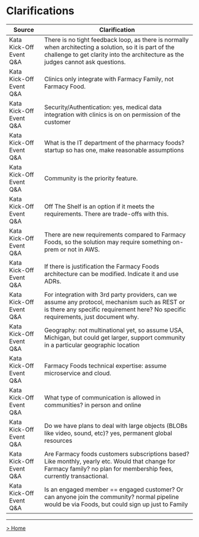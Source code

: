 # Clarifications

| Source                  | Clarification                                                |
| ----------------------- | ------------------------------------------------------------ |
| Kata Kick-Off Event Q&A | There is no tight feedback loop, as there is normally when architecting a solution, so it is part of the challenge to get clarity into the architecture as the judges cannot ask questions. |
| Kata Kick-Off Event Q&A | Clinics only integrate with Farmacy Family, not Farmacy Food. |
| Kata Kick-Off Event Q&A | Security/Authentication: yes, medical data integration with clinics is on on permission of the customer |
| Kata Kick-Off Event Q&A | What is the IT department of the pharmacy foods? startup so has one, make reasonable assumptions |
| Kata Kick-Off Event Q&A | Community is the priority feature.                           |
| Kata Kick-Off Event Q&A | Off The Shelf is an option if it meets the requirements. There are trade-offs with this. |
| Kata Kick-Off Event Q&A | There are new requirements compared to Farmacy Foods, so the solution may require something on-prem or not in AWS. |
| Kata Kick-Off Event Q&A | If there is justification the Farmacy Foods architecture can be modified. Indicate it and use ADRs. |
| Kata Kick-Off Event Q&A | For integration with 3rd party providers, can we assume any protocol, mechanism such as REST or is there any specific requirement here? No specific requirements, just document why. |
| Kata Kick-Off Event Q&A | Geography: not multinational yet, so assume USA, Michigan, but could get larger, support community in a particular geographic location |
| Kata Kick-Off Event Q&A | Farmacy Foods technical expertise: assume microservice and cloud. |
| Kata Kick-Off Event Q&A | What type of communication is allowed in communities? in person and online |
| Kata Kick-Off Event Q&A | Do we have plans to deal with large objects (BLOBs like video, sound, etc)? yes, permanent global resources |
| Kata Kick-Off Event Q&A | Are Farmacy foods customers subscriptions based? Like monthly, yearly etc. Would that change for Farmacy family? no plan for membership fees, currently transactional. |
| Kata Kick-Off Event Q&A | Is an engaged member == engaged customer? Or can anyone join the community? normal pipeline would be via Foods, but could sign up just to Family |



------

[> Home](README.md)
